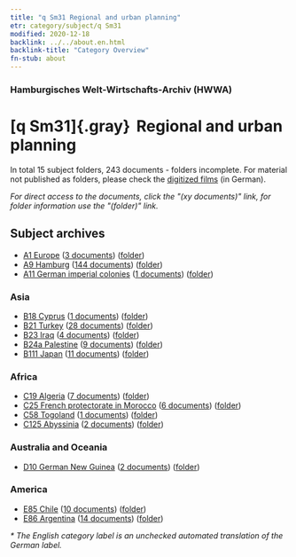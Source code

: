 ```yaml
---
title: "q Sm31 Regional and urban planning"
etr: category/subject/q Sm31
modified: 2020-12-18
backlink: ../../about.en.html
backlink-title: "Category Overview"
fn-stub: about
---
```


### Hamburgisches Welt-Wirtschafts-Archiv (HWWA)
# [q Sm31]{.gray}&#8201; Regional and urban planning&#160; 





In total 15 subject folders, 243 documents - folders incomplete.
For material not published as folders, please check the [digitized films](/film/h1_sh) (in German).

_For direct access to the documents, click the "(xy documents)" link, for folder information use the "(folder)" link._

## Subject archives


- [A1 Europe](../../../geo/about.en.html#A1) (<a href="https://dfg-viewer.de/show/?tx_dlf[id]=https://pm20.zbw.eu/mets/sh/1408xx/140892/1459xx/145983/public.mets.en.xml" target="_blank">3 documents</a>) ([folder](http://purl.org/pressemappe20/folder/sh/140892,145983))
- [A9 Hamburg](../../../geo/about.en.html#A9) (<a href="https://dfg-viewer.de/show/?tx_dlf[id]=https://pm20.zbw.eu/mets/sh/1409xx/140905/1459xx/145983/public.mets.en.xml" target="_blank">144 documents</a>) ([folder](http://purl.org/pressemappe20/folder/sh/140905,145983))
- [A11 German imperial colonies](../../../geo/about.en.html#A11) (<a href="https://dfg-viewer.de/show/?tx_dlf[id]=https://pm20.zbw.eu/mets/sh/1409xx/140960/1459xx/145983/public.mets.en.xml" target="_blank">1 documents</a>) ([folder](http://purl.org/pressemappe20/folder/sh/140960,145983))

### Asia

- [B18 Cyprus](../../../geo/about.en.html#B18) (<a href="https://dfg-viewer.de/show/?tx_dlf[id]=https://pm20.zbw.eu/mets/sh/1410xx/141079/1459xx/145983/public.mets.en.xml" target="_blank">1 documents</a>) ([folder](http://purl.org/pressemappe20/folder/sh/141079,145983))
- [B21 Turkey](../../../geo/about.en.html#B21) (<a href="https://dfg-viewer.de/show/?tx_dlf[id]=https://pm20.zbw.eu/mets/sh/1411xx/141111/1459xx/145983/public.mets.en.xml" target="_blank">28 documents</a>) ([folder](http://purl.org/pressemappe20/folder/sh/141111,145983))
- [B23 Iraq](../../../geo/about.en.html#B23) (<a href="https://dfg-viewer.de/show/?tx_dlf[id]=https://pm20.zbw.eu/mets/sh/1411xx/141113/1459xx/145983/public.mets.en.xml" target="_blank">4 documents</a>) ([folder](http://purl.org/pressemappe20/folder/sh/141113,145983))
- [B24a Palestine](../../../geo/about.en.html#B24a) (<a href="https://dfg-viewer.de/show/?tx_dlf[id]=https://pm20.zbw.eu/mets/sh/1411xx/141115/1459xx/145983/public.mets.en.xml" target="_blank">9 documents</a>) ([folder](http://purl.org/pressemappe20/folder/sh/141115,145983))
- [B111 Japan](../../../geo/about.en.html#B111) (<a href="https://dfg-viewer.de/show/?tx_dlf[id]=https://pm20.zbw.eu/mets/sh/1412xx/141272/1459xx/145983/public.mets.en.xml" target="_blank">11 documents</a>) ([folder](http://purl.org/pressemappe20/folder/sh/141272,145983))

### Africa

- [C19 Algeria](../../../geo/about.en.html#C19) (<a href="https://dfg-viewer.de/show/?tx_dlf[id]=https://pm20.zbw.eu/mets/sh/1413xx/141354/1459xx/145983/public.mets.en.xml" target="_blank">7 documents</a>) ([folder](http://purl.org/pressemappe20/folder/sh/141354,145983))
- [C25 French protectorate in Morocco](../../../geo/about.en.html#C25) (<a href="https://dfg-viewer.de/show/?tx_dlf[id]=https://pm20.zbw.eu/mets/sh/1413xx/141358/1459xx/145983/public.mets.en.xml" target="_blank">6 documents</a>) ([folder](http://purl.org/pressemappe20/folder/sh/141358,145983))
- [C58 Togoland](../../../geo/about.en.html#C58) (<a href="https://dfg-viewer.de/show/?tx_dlf[id]=https://pm20.zbw.eu/mets/sh/1414xx/141408/1459xx/145983/public.mets.en.xml" target="_blank">1 documents</a>) ([folder](http://purl.org/pressemappe20/folder/sh/141408,145983))
- [C125 Abyssinia](../../../geo/about.en.html#C125) (<a href="https://dfg-viewer.de/show/?tx_dlf[id]=https://pm20.zbw.eu/mets/sh/1414xx/141482/1459xx/145983/public.mets.en.xml" target="_blank">2 documents</a>) ([folder](http://purl.org/pressemappe20/folder/sh/141482,145983))

### Australia and Oceania

- [D10 German New Guinea](../../../geo/about.en.html#D10) (<a href="https://dfg-viewer.de/show/?tx_dlf[id]=https://pm20.zbw.eu/mets/sh/1416xx/141601/1459xx/145983/public.mets.en.xml" target="_blank">2 documents</a>) ([folder](http://purl.org/pressemappe20/folder/sh/141601,145983))

### America

- [E85 Chile](../../../geo/about.en.html#E85) (<a href="https://dfg-viewer.de/show/?tx_dlf[id]=https://pm20.zbw.eu/mets/sh/1416xx/141691/1459xx/145983/public.mets.en.xml" target="_blank">10 documents</a>) ([folder](http://purl.org/pressemappe20/folder/sh/141691,145983))
- [E86 Argentina](../../../geo/about.en.html#E86) (<a href="https://dfg-viewer.de/show/?tx_dlf[id]=https://pm20.zbw.eu/mets/sh/1416xx/141692/1459xx/145983/public.mets.en.xml" target="_blank">14 documents</a>) ([folder](http://purl.org/pressemappe20/folder/sh/141692,145983))


_* The English category label is an unchecked automated translation of the German label._

